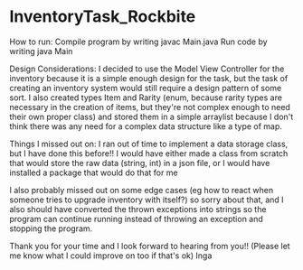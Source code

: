 # InventoryTask_Rockbite
 
How to run: 
Compile program by writing javac Main.java
Run code by writing java Main

Design Considerations:
I decided to use the Model View Controller for the inventory because it is a simple enough design for the task, but the task of creating an inventory  system would still require a design pattern of some sort. 
I also created types Item and Rarity (enum, because rarity types are necessary in the creation of items, but they're not complex enough to need their own proper class) and stored them in a simple arraylist because I don't think there was any need for a complex data structure like a type of map.

Things I missed out on: 
I ran out of time to implement a data storage class, but I have done this before!!
I would have either made a class from scratch that would store the raw data (string, int) in a json file, or I would have installed a package that would do that for me

I also probably missed out on some edge cases (eg how to react when someone tries to upgrade inventory with itself?) so sorry about that, and I also should have converted the thrown exceptions into strings so the program can continue running instead of throwing an exception and stopping the program.

Thank you for your time and I look forward to hearing from you!!
(Please let me know what I could improve on too if that's ok)
Inga 
